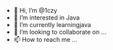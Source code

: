 - 👋 Hi, I’m @1czy
- 👀 I’m interested in Java
- 🌱 I’m currently learningjava
- 💞️ I’m looking to collaborate on ...
- 📫 How to reach me ...

<!---
1czy/1czy is a ✨ special ✨ repository because its `README.md` (this file) appears on your GitHub profile.
You can click the Preview link to take a look at your changes.
--->
